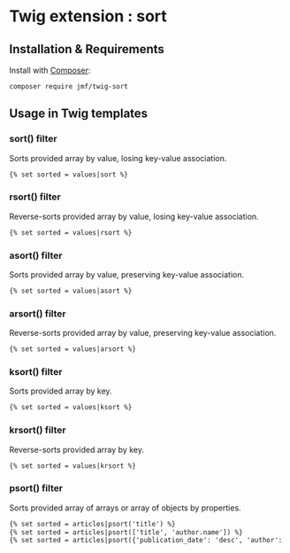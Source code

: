 Twig extension : sort
=====================

## Installation & Requirements

Install with [Composer](https://getcomposer.org):

```shell script
composer require jmf/twig-sort
```

## Usage in Twig templates

### sort() filter

Sorts provided array by value, losing key-value association.

```html
{% set sorted = values|sort %}
```

### rsort() filter

Reverse-sorts provided array by value, losing key-value association.

```html
{% set sorted = values|rsort %}
```

### asort() filter

Sorts provided array by value, preserving key-value association.

```html
{% set sorted = values|asort %}
```

### arsort() filter

Reverse-sorts provided array by value, preserving key-value association.

```html
{% set sorted = values|arsort %}
```

### ksort() filter

Sorts provided array by key.

```html
{% set sorted = values|ksort %}
```

### krsort() filter

Reverse-sorts provided array by key.

```html
{% set sorted = values|krsort %}
```

### psort() filter

Sorts provided array of arrays or array of objects by properties.

```html
{% set sorted = articles|psort('title') %}
{% set sorted = articles|psort(['title', 'author.name']) %}
{% set sorted = articles|psort({'publication_date': 'desc', 'author': 'asc'}) %}
